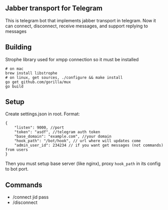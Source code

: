 Jabber transport for Telegram
-----------------------------

This is telegram bot that implements jabber transport in telegram. Now it can
connect, disconnect, receive messages, and support replying to messages

Building
----------

Strophe library used for xmpp connection so it must be installed

	# on mac
	brew install libstrophe
	# on linux, get sources, ./configure && make install
	go get github.com/gorilla/mux
	go build

Setup
-----

Create settings.json in root. Format:

	{
		"listen": 9000, //port
		"token": "asdf", //telegram auth token
		"base_domain": "example.com", //your domain
		"hook_path": "/bot/hook", // url where will updates come
		"admin_user_id": 234234 // if you want get messages (not commands) from users
	}

Then you must setup base server (like nginx), proxy `hook_path` in its config
to bot port.

Commands
--------

* /connect jid pass <host> <port>
* /disconnect
